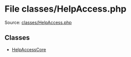File classes/HelpAccess.php
=========

Source: [classes/HelpAccess.php](https://github.com/PrestaShop/PrestaShop/blob/1.5.0.2/classes/HelpAccess.php)


Classes
-------

* [HelpAccessCore](class.HelpAccessCore.md)

